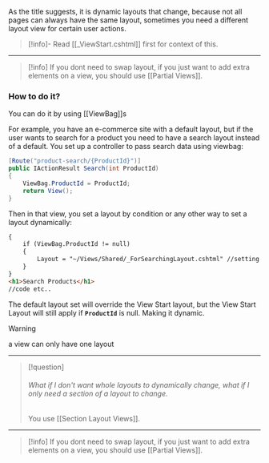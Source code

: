 As the title suggests, it is dynamic layouts that change, because not all pages can always have the same layout, sometimes you need a different layout view for certain user actions.
>[!info]-
>Read [[_ViewStart.cshtml]] first for context of this.
---
>[!info]
> If you dont need to swap layout, if you just want to add extra elements on a view, you should use [[Partial Views]].
### How to do it?
You can do it by using [[ViewBag]]s

For example, you have an e-commerce site with a default layout, but if the user wants to search for a product you need to have a search layout instead of a default.
You set up a controller to pass search data using viewbag:
```c#
[Route("product-search/{ProductId}")]
public IActionResult Search(int ProductId)
{
	ViewBag.ProductId = ProductId;
	return View();
}
```
Then in that view, you set a layout by condition or any other way to set a layout dynamically:
```html
{
	if (ViewBag.ProductId != null)
	{
		Layout = "~/Views/Shared/_ForSearchingLayout.cshtml" //setting a layout will override ViewStart Layout
	}
}
<h1>Search Products</h1>
//code etc..
```
The default layout set will override the View Start layout, but the View Start Layout will still apply if  **`ProductId`** is null. Making it dynamic.
>[!warning]
>a view can only have one layout
---
>[!question] 
>###### What if I don't want whole layouts to dynamically change, what if I only need a section of a layout to change. 
>You use [[Section Layout Views]].
---
>[!info]
> If you dont need to swap layout, if you just want to add extra elements on a view, you should use [[Partial Views]].

